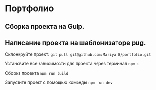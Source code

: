 # Портфолио

## Сборка проекта на Gulp.
## Написание проекта на шаблонизаторе pug.

Склонируйте проект: `git pull git@github.com:Mariya-G/portfolio.git`

Установите все зависимости для проекта через терминал `npm i`

Сборка проекта `npm run build`

Запустите проект с помощью команды `npm run dev`
